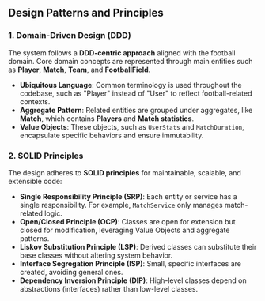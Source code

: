 ﻿## **Design Patterns and Principles**

### **1. Domain-Driven Design (DDD)**

The system follows a **DDD-centric approach** aligned with the football domain. Core domain concepts are represented through main entities such as **Player**, **Match**, **Team**, and **FootballField**.

- **Ubiquitous Language**: Common terminology is used throughout the codebase, such as "Player" instead of "User" to reflect football-related contexts.
- **Aggregate Pattern**: Related entities are grouped under aggregates, like **Match**, which contains **Players** and **Match statistics**.
- **Value Objects**: These objects, such as `UserStats` and `MatchDuration`, encapsulate specific behaviors and ensure immutability.

### **2. SOLID Principles**

The design adheres to **SOLID principles** for maintainable, scalable, and extensible code:

- **Single Responsibility Principle (SRP)**: Each entity or service has a single responsibility. For example, `MatchService` only manages match-related logic.
- **Open/Closed Principle (OCP)**: Classes are open for extension but closed for modification, leveraging Value Objects and aggregate patterns.
- **Liskov Substitution Principle (LSP)**: Derived classes can substitute their base classes without altering system behavior.
- **Interface Segregation Principle (ISP)**: Small, specific interfaces are created, avoiding general ones.
- **Dependency Inversion Principle (DIP)**: High-level classes depend on abstractions (interfaces) rather than low-level classes.
